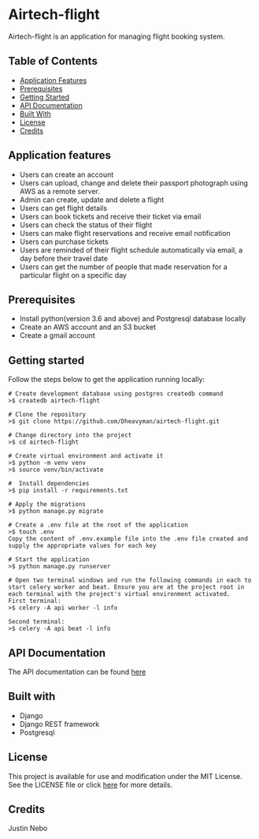 # Airtech-flight
Airtech-flight is an application for managing flight booking system.

## Table of Contents
- [Application Features](#application-features)
- [Prerequisites](#prerequisites)
- [Getting Started](#getting-started)
- [API Documentation](#api-documentation)
- [Built With](#built-with)
- [License](#license)
- [Credits](#credits)

## Application features
* Users can create an account
* Users can upload, change and delete their passport photograph using AWS as a remote server.
* Admin can create, update and delete a flight
* Users can get flight details
* Users can book tickets and receive their ticket via email
* Users can check the status of their flight
* Users can make flight reservations and receive email notification
* Users can purchase tickets
* Users are reminded of their flight schedule automatically via email, a day before their travel date
* Users can get the number of people that made reservation for a particular flight on a specific day

## Prerequisites
* Install python(version 3.6 and above) and Postgresql database locally
* Create an AWS account and an S3 bucket
* Create a gmail account

## Getting started
Follow the steps below to get the application running locally:
```
# Create development database using postgres createdb command
>$ createdb airtech-flight

# Clone the repository
>$ git clone https://github.com/Dheavyman/airtech-flight.git

# Change directory into the project
>$ cd airtech-flight

# Create virtual environment and activate it
>$ python -m venv venv
>$ source venv/bin/activate

#  Install dependencies
>$ pip install -r requirements.txt

# Apply the migrations
>$ python manage.py migrate

# Create a .env file at the root of the application
>$ touch .env
Copy the content of .env.example file into the .env file created and supply the appropriate values for each key

# Start the application
>$ python manage.py runserver

# Open two terminal windows and run the following commands in each to start celery worker and beat. Ensure you are at the project root in each terminal with the project's virtual environment activated.
First terminal:
>$ celery -A api worker -l info

Second terminal:
>$ celery -A api beat -l info
```

## API Documentation
The API documentation can be found [here](https://documenter.getpostman.com/view/4545805/S1EJY1y2)

## Built with
* Django
* Django REST framework
* Postgresql

## License
This project is available for use and modification under the MIT License. See the LICENSE file or click [here](https://github.com/Dheavyman/airtech-flight/blob/develop/LICENSE.md) for more details.

## Credits
Justin Nebo
